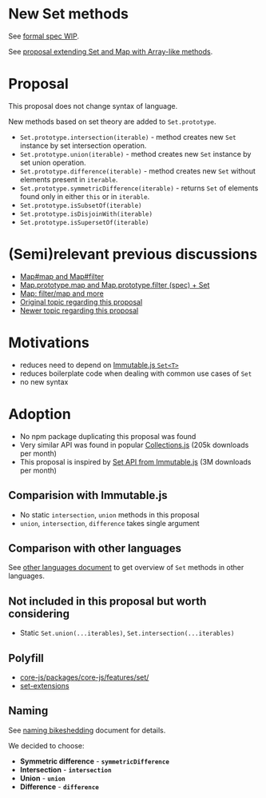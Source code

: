 # New Set methods

See [formal spec WIP](https://tc39.github.io/proposal-set-methods/).

See [proposal extending Set and Map with Array-like methods](https://github.com/tc39/proposal-collection-methods).

# Proposal

This proposal does not change syntax of language. 

New methods based on set theory are added to `Set.prototype`.

  * `Set.prototype.intersection(iterable)` - method creates new `Set` instance by set intersection operation.
  * `Set.prototype.union(iterable)` - method creates new `Set` instance by set union operation.
  * `Set.prototype.difference(iterable)` - method creates new `Set` without elements present in `iterable`.
  * `Set.prototype.symmetricDifference(iterable)` - returns `Set` of elements found only in either `this` or in `iterable`.
  * `Set.prototype.isSubsetOf(iterable)`
  * `Set.prototype.isDisjoinWith(iterable)`
  * `Set.prototype.isSupersetOf(iterable)`




# (Semi)relevant previous discussions

* [Map#map and Map#filter](https://github.com/tc39/ecma262/pull/13)
* [Map.prototype.map and Map.prototype.filter (spec) + Set](https://esdiscuss.org/notes/2014-11-19)
* [Map: filter/map and more](https://esdiscuss.org/topic/map-filter-map-and-more)
* [Original topic regarding this proposal](https://esdiscuss.org/topic/new-set-prototype-methods)
* [Newer topic regarding this proposal](https://esdiscuss.org/topic/new-set-methods-again)
 

# Motivations

* reduces need to depend on [Immutable.js `Set<T>`](https://facebook.github.io/immutable-js/docs/#/Set)
* reduces boilerplate code when dealing with common use cases of `Set`
* no new syntax
# Adoption

* No npm package duplicating this proposal was found
* Very similar API was found in popular [Collections.js](https://www.npmjs.com/package/collections) (205k downloads per month)
* This proposal is inspired by [Set<T> API from Immutable.js](https://facebook.github.io/immutable-js/docs/#/Set) (3M downloads per month)

## Comparision with Immutable.js

* No static `intersection`, `union` methods in this proposal
* `union`, `intersection`, `difference` takes single argument

## Comparison with other languages

See [other languages document](./other-languages.md) to get overview of `Set` methods in other languages.


    
## Not included in this proposal but worth considering

* Static `Set.union(...iterables)`, `Set.intersection(...iterables)`

## Polyfill

* [core-js/packages/core-js/features/set/](https://github.com/zloirock/core-js/tree/master/packages/core-js/features/set)
* [set-extensions](https://github.com/jankapunkt/js-set-extension)

## Naming

See [naming bikeshedding](./name-bikeshedding.md) document for details.

We decided to choose:

* **Symmetric difference** - **`symmetricDifference`**
* **Intersection** - **`intersection`**
* **Union** - **`union`**
* **Difference** - **`difference`**

